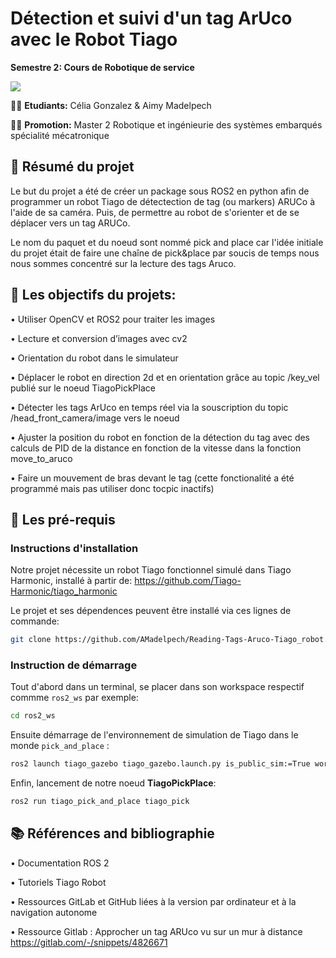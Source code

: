 # Détection et suivi d'un tag ArUco avec le Robot Tiago

**Semestre 2: Cours de Robotique de service**

<img src="/home/rosdev/ros2_ws/src/tiago_pick_and_place/image/image.png"> 


👨‍💻 **Etudiants:** Célia Gonzalez & Aimy Madelpech

👨‍🎓 **Promotion:** Master 2 Robotique et ingénieurie des systèmes embarqués spécialité mécatronique 

## 📄 Résumé du projet
Le but du projet a été de créer un package sous ROS2 en python afin de programmer un robot Tiago de détectection de tag (ou markers) ARUCo à l'aide de sa caméra.
Puis, de permettre au robot de s'orienter et de se déplacer vers un tag ARUCo.

Le nom du paquet et du noeud sont nommé pick and place car l'idée initiale du projet était de faire une chaîne de pick&place par soucis de temps nous nous sommes concentré sur la lecture des tags Aruco. 

## 📌 Les objectifs du projets:
• Utiliser OpenCV et ROS2 pour traiter les images 

• Lecture et conversion d’images avec cv2

• Orientation du robot dans le simulateur

• Déplacer le robot en direction 2d et en orientation grâce au topic /key_vel publié sur le noeud TiagoPickPlace

• Détecter les tags ArUco en temps réel via la souscription du topic /head_front_camera/image vers le noeud

• Ajuster la position du robot en fonction de la détection du tag avec des calculs de PID de la distance en fonction de la vitesse dans la fonction move_to_aruco

• Faire un mouvement de bras devant le tag (cette fonctionalité a été programmé mais pas utiliser donc tocpic inactifs)

## 🚀 Les pré-requis
### Instructions d'installation

Notre projet nécessite un robot Tiago fonctionnel simulé dans Tiago Harmonic, installé à partir de: https://github.com/Tiago-Harmonic/tiago_harmonic

Le projet et ses dépendences peuvent être installé via ces lignes de commande:
```bash
git clone https://github.com/AMadelpech/Reading-Tags-Aruco-Tiago_robot.git
```

### Instruction de démarrage

Tout d'abord dans un terminal, se placer dans son workspace respectif commme `ros2_ws` par exemple: 
```bash
cd ros2_ws
```

Ensuite démarrage de l'environnement de simulation de Tiago dans le monde `pick_and_place` :
```bash
ros2 launch tiago_gazebo tiago_gazebo.launch.py is_public_sim:=True world_name:=pick_and_place
```

Enfin, lancement de notre noeud  **TiagoPickPlace**:
```bash
ros2 run tiago_pick_and_place tiago_pick 
```


## 📚 Références and bibliographie
• Documentation ROS 2

• Tutoriels Tiago Robot

• Ressources GitLab et GitHub liées à la version par ordinateur et à la navigation autonome

• Ressource Gitlab : Approcher un tag ARUco vu sur un mur à distance https://gitlab.com/-/snippets/4826671 
